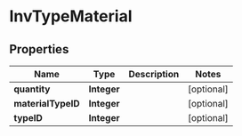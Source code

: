 
# InvTypeMaterial

## Properties
Name | Type | Description | Notes
------------ | ------------- | ------------- | -------------
**quantity** | **Integer** |  |  [optional]
**materialTypeID** | **Integer** |  |  [optional]
**typeID** | **Integer** |  |  [optional]



